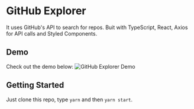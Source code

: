 # GitHub Explorer

It uses GitHub's API to search for repos. Buit with TypeScript, React, Axios for API calls and Styled Components.

## Demo
Check out the demo below:
![GitHub Explorer Demo](src/assets/demo.gif)

## Getting Started

Just clone this repo, type `yarn` and then `yarn start`.
